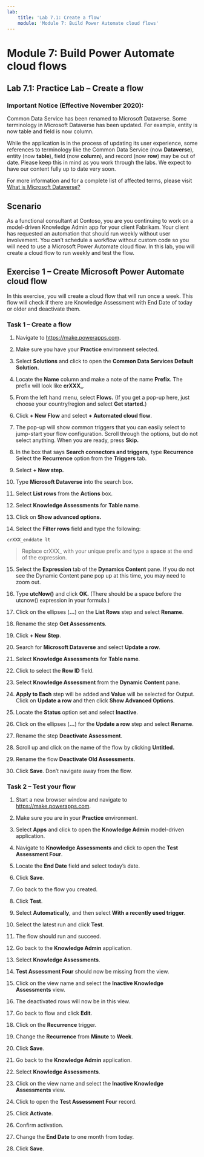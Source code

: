 ```yaml
---
lab:
    title: 'Lab 7.1: Create a flow'
    module: 'Module 7: Build Power Automate cloud flows'
---
```


Module 7: Build Power Automate cloud flows
========================

## Lab 7.1: Practice Lab – Create a flow

### Important Notice (Effective November 2020):
Common Data Service has been renamed to Microsoft Dataverse. Some terminology in Microsoft Dataverse has been updated. For example, entity is now table and field is now column. 

While the application is in the process of updating its user experience, some references to terminology like the Common Data Service (now **Dataverse**), entity (now **table**), field (now **column**), and record (now **row**) may be out of date. Please keep this in mind as you work through the labs. We expect to have our content fully up to date very soon. 

For more information and for a complete list of affected terms, please visit [What is Microsoft Dataverse?](https://docs.microsoft.com/en-us/powerapps/maker/common-data-service/data-platform-intro#terminology-updates)

Scenario
--------

As a functional consultant at Contoso, you are you continuing to work on a
model-driven Knowledge Admin app for your client Fabrikam. Your client has
requested an automation that should run weekly without user involvement. You
can’t schedule a workflow without custom code so you will need to use a
Microsoft Power Automate cloud flow. In this lab, you will create a cloud flow
to run weekly and test the flow.

## Exercise 1 – Create Microsoft Power Automate cloud flow

In this exercise, you will create a cloud flow that will run once a week. This
flow will check if there are Knowledge Assessment with End Date of today or
older and deactivate them.

### Task 1 – Create a flow

1.  Navigate to <https://make.powerapps.com>.

2.  Make sure you have your **Practice** environment selected.

3.  Select **Solutions** and click to open the **Common Data Services Default
    Solution.**

4.  Locate the **Name** column and make a note of the name **Prefix**. The
    prefix will look like **crXXX\_**.

5.  From the left hand menu, select **Flows.** (If you get a pop-up here, just
    choose your country/region and select **Get started.**)

6.  Click **+ New Flow** and select **+ Automated cloud flow**.

7.  The pop-up will show common triggers that you can easily select to
    jump-start your flow configuration. Scroll through the options, but do not
    select anything. When you are ready, press **Skip.**

8.  In the box that says **Search connectors and triggers**, type **Recurrence**
    Select the **Recurrence** option from the **Triggers** tab.

9.  Select **+ New step.**

10. Type **Microsoft Dataverse** into the search box.

11. Select **List rows** from the **Actions** box.

12. Select **Knowledge Assessments** for **Table name**.

13. Click on **Show advanced options.**

14. Select the **Filter rows** field and type the following:

~~~~~~~~~~~~~~~~~~~~~~~~~~~~~~~~~~~~~~~~~~~~~~~~~~~~~~~~~~~~~~~~~~~~~~~~~~~~~~~~
crXXX_enddate lt 
~~~~~~~~~~~~~~~~~~~~~~~~~~~~~~~~~~~~~~~~~~~~~~~~~~~~~~~~~~~~~~~~~~~~~~~~~~~~~~~~

>   Replace crXXX\_ with your unique prefix and type a **space** at the end of
>   the expression.

15.  Select the **Expression** tab of the **Dynamics Content** pane. If you do not see the Dynamic Content pane pop up at this time, you may need to zoom out. 

16.  Type **utcNow()** and click **OK.** (There should be a space before the
    utcnow() expression in your formula.)

17.  Click on the ellipses (**…**) on the **List Rows** step and select **Rename**.

18.  Rename the step **Get Assessments**.

19.  Click **+ New Step**.

20.  Search for **Microsoft Dataverse** and select **Update a row**.

21.  Select **Knowledge Assessments** for **Table name**.

22.  Click to select the **Row ID** field.

23.  Select **Knowledge Assessment** from the **Dynamic Content** pane.

24. **Apply to Each** step will be added and **Value** will be selected for
    Output. Click on **Update a row** and then click **Show Advanced
    Options**.

25. Locate the **Status** option set and select **Inactive**.

26. Click on the ellipses (**…**) for the **Update a row** step and select **Rename**.

27. Rename the step **Deactivate Assessment**.

28. Scroll up and click on the name of the flow by clicking **Untitled.**

29. Rename the flow **Deactivate Old Assessments**.

30. Click **Save**. Don’t navigate away from the flow.

### Task 2 – Test your flow

1.  Start a new browser window and navigate to <https://make.powerapps.com>.

2.  Make sure you are in your **Practice** environment.

3.  Select **Apps** and click to open the **Knowledge Admin** model-driven
    application.

4.  Navigate to **Knowledge Assessments** and click to open the **Test Assessment Four**.

5.  Locate the **End Date** field and select today’s date.

6.  Click **Save**.

7.  Go back to the flow you created.

8.  Click **Test**.

9.  Select **Automatically**, and then select **With a recently used trigger**.

10. Select the latest run and click **Test**.

11. The flow should run and succeed.

12. Go back to the **Knowledge Admin** application.

13. Select **Knowledge Assessments**.

14. **Test Assessment Four** should now be missing from the view.

15. Click on the view name and select the **Inactive Knowledge Assessments**
    view.

16. The deactivated rows will now be in this view.

17. Go back to flow and click **Edit**.

18. Click on the **Recurrence** trigger.

19. Change the **Recurrence** from **Minute** to **Week**.

20. Click **Save**.

21. Go back to the **Knowledge Admin** application.

22. Select **Knowledge Assessments**.

23. Click on the view name and select the **Inactive Knowledge Assessments**
    view.

24. Click to open the **Test Assessment Four** record.

25. Click **Activate**.

26. Confirm activation.

27. Change the **End Date** to one month from today.

28. Click **Save**.
